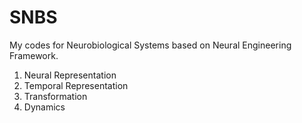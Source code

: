# SNBS
My codes for Neurobiological Systems based on Neural Engineering Framework.

1. Neural Representation
2. Temporal Representation
3. Transformation
4. Dynamics


